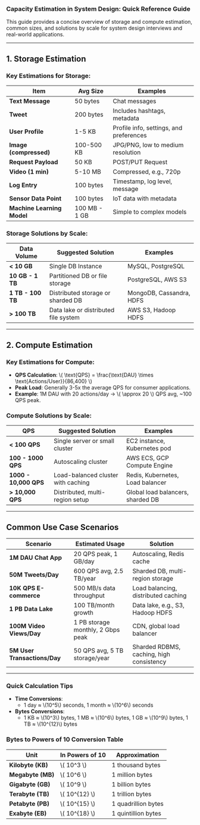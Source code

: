 <!--
.. title: Capacity Estimation
.. slug: capacity-estimation
.. date: 2024-10-31 17:53:19 UTC+05:30
.. has_math: true
.. tags: 
.. category: 
.. link: 
.. description: 
.. type: text
-->
### Capacity Estimation in System Design: Quick Reference Guide

This guide provides a concise overview of storage and compute estimation, common sizes, and solutions by scale for system design interviews and real-world applications.

<!-- TEASER_END -->
---

## 1. Storage Estimation

### Key Estimations for Storage:

| **Item**                   | **Avg Size**       | **Examples**                                                   |
|--------------------------|--------------------|----------------------------------------------------------------|
| **Text Message**             | 50 bytes          | Chat messages                                                  |
| **Tweet**                    | 200 bytes         | Includes hashtags, metadata                                    |
| **User Profile**             | 1-5 KB            | Profile info, settings, and preferences                        |
| **Image (compressed)**       | 100-500 KB        | JPG/PNG, low to medium resolution                              |
| **Request Payload**      | 50 KB             | POST/PUT Request                                               |
| **Video (1 min)**            | 5-10 MB           | Compressed, e.g., 720p                                         |
| **Log Entry**                | 100 bytes         | Timestamp, log level, message                                  |
| **Sensor Data Point**        | 100 bytes         | IoT data with metadata                                         |
| **Machine Learning Model**   | 100 MB - 1 GB     | Simple to complex models                                       |

### Storage Solutions by Scale:

| **Data Volume**            | **Suggested Solution**                     | **Examples**               |
|----------------------------|--------------------------------------------|----------------------------|
| **< 10 GB**                    | Single DB Instance                         | MySQL, PostgreSQL          |
| **10 GB - 1 TB**               | Partitioned DB or file storage             | PostgreSQL, AWS S3         |
| **1 TB - 100 TB**              | Distributed storage or sharded DB          | MongoDB, Cassandra, HDFS   |
| **> 100 TB**                   | Data lake or distributed file system       | AWS S3, Hadoop HDFS        |

---

## 2. Compute Estimation

### Key Estimations for Compute:

- **QPS Calculation**: \\( \text{QPS} = \frac{\text{DAU} \times \text{Actions/User}}{86,400} \\)
- **Peak Load**: Generally 3-5x the average QPS for consumer applications.
- **Example**: 1M DAU with 20 actions/day → \\( \approx 20 \\) QPS avg, ~100 QPS peak.

### Compute Solutions by Scale:

| **QPS**                    | **Suggested Solution**                    | **Examples**                                 |
|----------------------------|-------------------------------------------|----------------------------------------------|
| **< 100 QPS**                  | Single server or small cluster            | EC2 instance, Kubernetes pod                 |
| **100 - 1000 QPS**             | Autoscaling cluster                       | AWS ECS, GCP Compute Engine                  |
| **1000 - 10,000 QPS**          | Load-balanced cluster with caching        | Redis, Kubernetes, Load balancer             |
| **> 10,000 QPS**               | Distributed, multi-region setup           | Global load balancers, sharded DB            |

---

## Common Use Case Scenarios

| **Scenario**                | **Estimated Usage**                             | **Solution**                                     |
|-----------------------------|-------------------------------------------------|--------------------------------------------------|
| **1M DAU Chat App**             | 20 QPS peak, 1 GB/day                         | Autoscaling, Redis cache                         |
| **50M Tweets/Day**              | 600 QPS avg, 2.5 TB/year                       | Sharded DB, multi-region storage                 |
| **10K QPS E-commerce**          | 500 MB/s data throughput                       | Load balancing, distributed caching              |
| **1 PB Data Lake**              | 100 TB/month growth                            | Data lake, e.g., S3, Hadoop HDFS                 |
| **100M Video Views/Day**        | 1 PB storage monthly, 2 Gbps peak              | CDN, global load balancer                        |
| **5M User Transactions/Day**    | 50 QPS avg, 5 TB storage/year                  | Sharded RDBMS, caching, high consistency         |

---

### Quick Calculation Tips

- **Time Conversions**:
  - 1 day ≈ \\(10^5\\) seconds, 1 month ≈ \\(10^6\\) seconds
- **Bytes Conversions**:
  - 1 KB ≈ \\(10^3\\) bytes, 1 MB ≈ \\(10^6\\) bytes, 1 GB ≈ \\(10^9\\) bytes, 1 TB ≈ \\(10^{12}\\) bytes

### Bytes to Powers of 10 Conversion Table

| **Unit**          | **In Powers of 10**      | **Approximation**                   |
|-------------------|-------------------------|---------------------------|
| **Kilobyte (KB)** | \\( 10^3 \\)               | 1 thousand bytes              |
| **Megabyte (MB)** | \\( 10^6 \\)               | 1 million bytes               |
| **Gigabyte (GB)** | \\( 10^9 \\)               | 1 billion bytes               |
| **Terabyte (TB)** | \\( 10^{12} \\) | 1 trillion bytes              |
| **Petabyte (PB)** | \\( 10^{15} \\) | 1 quadrillion bytes              |
| **Exabyte (EB)**  | \\( 10^{18} \\) | 1 quintillion bytes               |
